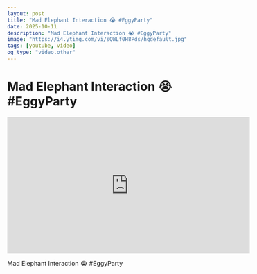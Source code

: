 ```yaml
---
layout: post
title: "Mad Elephant Interaction 😭 #EggyParty"
date: 2025-10-11
description: "Mad Elephant Interaction 😭 #EggyParty"
image: "https://i4.ytimg.com/vi/sQWLf0H8Pds/hqdefault.jpg"
tags: [youtube, video]
og_type: "video.other"
---
```


<script type="application/ld+json">
{
  "@context": "http://schema.org",
  "@type": "VideoObject",
  "name": "Mad Elephant Interaction \ud83d\ude2d #EggyParty",
  "description": "Mad Elephant Interaction \ud83d\ude2d #EggyParty",
  "thumbnailUrl": "https://i4.ytimg.com/vi/sQWLf0H8Pds/hqdefault.jpg",
  "uploadDate": "2025-10-11T15:01:36",
  "embedUrl": "https://www.youtube.com/embed/sQWLf0H8Pds",
  "publisher": {
    "@type": "Person",
    "name": "Celo Zaga"
  },
  "mainEntityOfPage": {
    "@type": "WebPage",
    "@id": "https://celozaga.github.io/2025/10/11/mad-elephant-interaction-\ud83d\ude2d-#eggyparty-sQWLf0H8Pds.html"
  },
  "duration": "PT0M0S"
}
</script>

<script type="application/ld+json">
{
  "@context": "http://schema.org",
  "@type": "BlogPosting",
  "headline": "Mad Elephant Interaction \ud83d\ude2d #EggyParty",
  "image": "https://i4.ytimg.com/vi/sQWLf0H8Pds/hqdefault.jpg",
  "publisher": {
    "@type": "Person",
    "name": "Celo Zaga"
  },
  "url": "https://celozaga.github.io/2025/10/11/mad-elephant-interaction-\ud83d\ude2d-#eggyparty-sQWLf0H8Pds.html",
  "datePublished": "2025-10-11T15:01:36",
  "dateCreated": "2025-10-11T15:01:36",
  "dateModified": "2025-10-11T15:01:36",
  "description": "Mad Elephant Interaction \ud83d\ude2d #EggyParty",
  "author": {
    "@type": "Person",
    "name": "Celo Zaga"
  },
  "mainEntityOfPage": {
    "@type": "WebPage",
    "@id": "https://celozaga.github.io/2025/10/11/mad-elephant-interaction-\ud83d\ude2d-#eggyparty-sQWLf0H8Pds.html"
  }
}
</script>

<h1 class="youtube-post-title">Mad Elephant Interaction 😭 #EggyParty</h1>

<iframe width="560" height="315" src="https://www.youtube.com/embed/sQWLf0H8Pds" class="youtube-post-embed" frameborder="0" allowfullscreen></iframe>

<p class="youtube-post-description">Mad Elephant Interaction 😭 #EggyParty</p>

